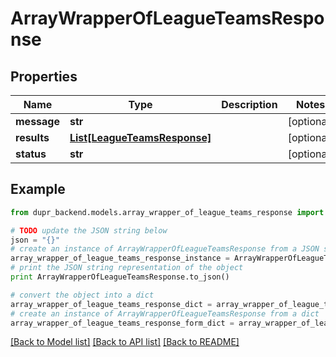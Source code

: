 # ArrayWrapperOfLeagueTeamsResponse


## Properties
Name | Type | Description | Notes
------------ | ------------- | ------------- | -------------
**message** | **str** |  | [optional] 
**results** | [**List[LeagueTeamsResponse]**](LeagueTeamsResponse.md) |  | [optional] 
**status** | **str** |  | [optional] 

## Example

```python
from dupr_backend.models.array_wrapper_of_league_teams_response import ArrayWrapperOfLeagueTeamsResponse

# TODO update the JSON string below
json = "{}"
# create an instance of ArrayWrapperOfLeagueTeamsResponse from a JSON string
array_wrapper_of_league_teams_response_instance = ArrayWrapperOfLeagueTeamsResponse.from_json(json)
# print the JSON string representation of the object
print ArrayWrapperOfLeagueTeamsResponse.to_json()

# convert the object into a dict
array_wrapper_of_league_teams_response_dict = array_wrapper_of_league_teams_response_instance.to_dict()
# create an instance of ArrayWrapperOfLeagueTeamsResponse from a dict
array_wrapper_of_league_teams_response_form_dict = array_wrapper_of_league_teams_response.from_dict(array_wrapper_of_league_teams_response_dict)
```
[[Back to Model list]](../README.md#documentation-for-models) [[Back to API list]](../README.md#documentation-for-api-endpoints) [[Back to README]](../README.md)


